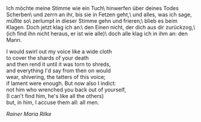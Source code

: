 <div class="postepi">
Ich möchte meine Stimme wie ein Tuch\
hinwerfen über deines Todes Scherben\
und zerrn an ihr, bis sie in Fetzen geht,\
und alles, was ich sage, müßte so\
zerlumpt in dieser Stimme gehn und frieren;\
blieb es beim Klagen. Doch jetzt klag ich an:\
den Einen nicht, der dich aus dir zurückzog,\
(ich find ihn nicht heraus, er ist wie alle)\
doch alle klag ich in ihm an: den Mann.

I would swirl out my voice like a wide cloth\
to cover the shards of your death\
and then rend it until it was torn to shreds,\
and everything I'd say from then on would\
wear, shivering, the tatters of this voice;\
if lament were enough. But now also I indict:\
not him who wrenched you back out of yourself,\
(I can't find him, he's like all the others)\
but, in him, I accuse them all: all men.

<cite>Rainer Maria Rilke</cite>
</div>